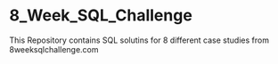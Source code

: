 # 8_Week_SQL_Challenge
 This Repository contains SQL solutins for 8 different case studies from 8weeksqlchallenge.com

